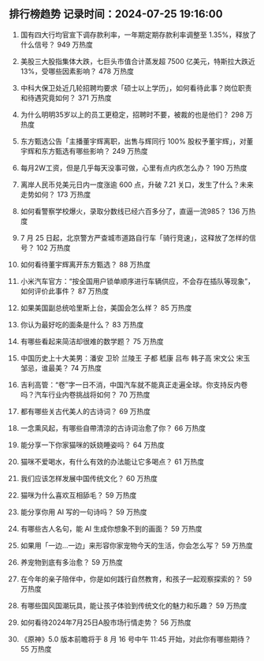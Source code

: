 
## 排行榜趋势 记录时间：2024-07-25 19:16:00
  
  1. 国有四大行均官宣下调存款利率，一年期定期存款利率调整至 1.35%，释放了什么信号？ 949 万热度
    
  2. 美股三大股指集体大跌，七巨头市值合计蒸发超 7500 亿美元，特斯拉大跌近 13%，受哪些因素影响？ 478 万热度
    
  3. 中科大保卫处近几轮招聘均要求「硕士以上学历」，如何看待此事？岗位职责和待遇究竟如何？ 371 万热度
    
  4. 为什么明明35岁以上的员工更稳定，招聘时不要，被裁的也是他们？ 298 万热度
    
  5. 东方甄选公告「主播董宇辉离职，出售与辉同行 100% 股权予董宇辉」，对董宇辉和东方甄选有哪些影响？ 249 万热度
    
  6. 每月2W工资，但是几乎每天没事可做，心里有点内疚怎么办？ 190 万热度
    
  7. 离岸人民币兑美元日内一度涨逾 600 点，升破 7.21 关口，发生了什么？未来走势如何？ 173 万热度
    
  8. 如何看警察学校爆火，录取分数线已经六百多分了，直逼一流985？ 136 万热度
    
  9. 7 月 25 日起，北京警方严查城市道路自行车「骑行竞速」，这释放了怎样的信号？ 102 万热度
    
  10. 如何看待董宇辉离开东方甄选？ 88 万热度
    
  11. 小米汽车官方：“按全国用户锁单顺序进行车辆供应，不会存在插队等现象”，如何评价此事件？ 87 万热度
    
  12. 如果美国副总统哈里斯上台，美国会怎么样？ 85 万热度
    
  13. 你认为最好吃的面条是什么？ 83 万热度
    
  14. 有哪些看起来简洁却很难的数学题？ 75 万热度
    
  15. 中国历史上十大美男：潘安 卫玠 兰陵王 子都 嵇康 吕布 韩子高 宋文公  宋玉 邹忌，谁最美？ 74 万热度
    
  16. 吉利高管：“卷”字一日不消，中国汽车就不能真正走遍全球。你支持反内卷吗？汽车行业内卷挑战将如何？ 70 万热度
    
  17. 都有哪些关古代美人的古诗词？ 69 万热度
    
  18. 一念熏风起，有哪些自帶清涼的古诗词治愈了你？ 66 万热度
    
  19. 能分享一下你家猫咪的妖娆睡姿吗？ 64 万热度
    
  20. 猫咪不爱喝水，有什么有效的办法能让它多喝点？ 61 万热度
    
  21. 我们应该怎样发展中国传统文化？ 60 万热度
    
  22. 猫咪为什么喜欢互相舔毛？ 59 万热度
    
  23. 能分享你用 AI 写的一句诗吗？ 59 万热度
    
  24. 有哪些古人名句，能 AI 生成你想象不到的画面？ 59 万热度
    
  25. 如果用「一边…一边」来形容你家宠物今天的生活，你会怎么写？ 59 万热度
    
  26. 养宠物到底有多治愈？ 59 万热度
    
  27. 在今年的亲子陪伴中，你是如何践行自然教育，和孩子一起观察探索的？ 59 万热度
    
  28. 有哪些国风国潮玩具，能让孩子体验到传统文化的魅力和乐趣？ 59 万热度
    
  29. 如何看待2024年7月25日A股市场行情走势？ 56 万热度
    
  30. 《原神》5.0 版本前瞻将于 8 月 16 号中午 11:45 开始，对此你有哪些期待？ 55 万热度
    
